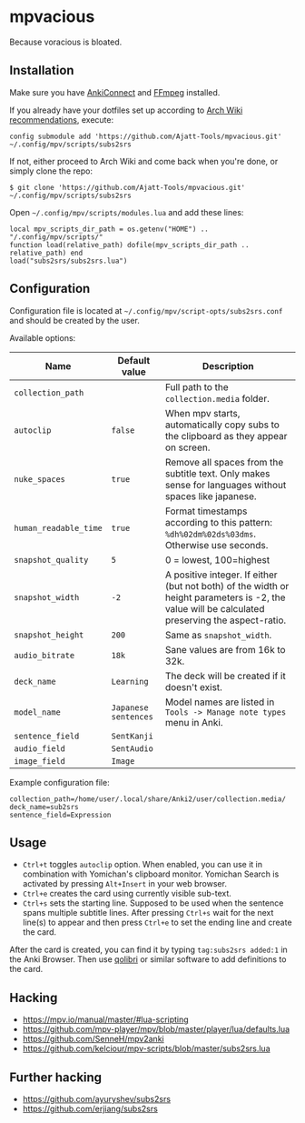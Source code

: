 # mpvacious
Because voracious is bloated.

## Installation

Make sure you have [AnkiConnect](https://ankiweb.net/shared/info/2055492159)
and [FFmpeg](https://wiki.archlinux.org/index.php/FFmpeg) installed.

If you already have your dotfiles set up according to
[Arch Wiki recommendations](https://wiki.archlinux.org/index.php/Dotfiles#Tracking_dotfiles_directly_with_Git), execute:
```
config submodule add 'https://github.com/Ajatt-Tools/mpvacious.git' ~/.config/mpv/scripts/subs2srs

```
If not, either proceed to Arch Wiki and come back when you're done, or simply clone the repo:

```
$ git clone 'https://github.com/Ajatt-Tools/mpvacious.git' ~/.config/mpv/scripts/subs2srs

```
Open  ```~/.config/mpv/scripts/modules.lua``` and add these lines:
```
local mpv_scripts_dir_path = os.getenv("HOME") ..  "/.config/mpv/scripts/"
function load(relative_path) dofile(mpv_scripts_dir_path .. relative_path) end
load("subs2srs/subs2srs.lua")
```
## Configuration

Configuration file is located at ```~/.config/mpv/script-opts/subs2srs.conf```
and should be created by the user.

Available options:

| Name                  | Default value        | Description                                                                                                                                     |
| ---                   | ---                  | ---                                                                                                                                             |
| `collection_path`     |                      | Full path to the `collection.media` folder.                                                                                                     |
| `autoclip`            | `false`              | When mpv starts, automatically copy subs to the clipboard as they appear on screen.                                                             |
| `nuke_spaces`         | `true`               | Remove all spaces from the subtitle text. Only makes sense for languages without spaces like japanese.                                          |
| `human_readable_time` | `true`               | Format timestamps according to this pattern: `%dh%02dm%02ds%03dms`. Otherwise use seconds.                                                      |
| `snapshot_quality`    | `5`                  | 0 = lowest, 100=highest                                                                                                                         |
| `snapshot_width`      | `-2`                 | A positive integer. If either (but not both) of the width or height parameters is -2, the value will be calculated preserving the aspect-ratio. |
| `snapshot_height`     | `200`                | Same as `snapshot_width`.                                                                                                                       |
| `audio_bitrate`       | `18k`                | Sane values are from 16k to 32k.                                                                                                                |
| `deck_name`           | `Learning`           | The deck will be created if it doesn't exist.                                                                                                   |
| `model_name`          | `Japanese sentences` | Model names are listed in `Tools -> Manage note types` menu in Anki.                                                                            |
| `sentence_field`      | `SentKanji`          |                                                                                                                                                 |
| `audio_field`         | `SentAudio`          |                                                                                                                                                 |
| `image_field`         | `Image`              |                                                                                                                                                 |

Example configuration file:
```
collection_path=/home/user/.local/share/Anki2/user/collection.media/
deck_name=sub2srs
sentence_field=Expression
```
## Usage
* `Ctrl+t` toggles `autoclip` option. When enabled, you can use it in
combination with Yomichan's clipboard monitor. Yomichan Search is activated
by pressing `Alt+Insert` in your web browser.
* `Ctrl+e` creates the card using currently visible sub-text.
* `Ctrl+s` sets the starting line. Supposed to be used when the sentence spans
multiple subtitle lines. After pressing `Ctrl+s` wait for the next line(s) to
appear and then press `Ctrl+e` to set the ending line and create the card.

After the card is created, you can find it by typing ```tag:subs2srs added:1```
in the Anki Browser. Then use [qolibri](https://aur.archlinux.org/packages/qolibri/)
or similar software to add definitions to the card.

## Hacking
* https://mpv.io/manual/master/#lua-scripting
* https://github.com/mpv-player/mpv/blob/master/player/lua/defaults.lua
* https://github.com/SenneH/mpv2anki
* https://github.com/kelciour/mpv-scripts/blob/master/subs2srs.lua

## Further hacking
* https://github.com/ayuryshev/subs2srs
* https://github.com/erjiang/subs2srs
